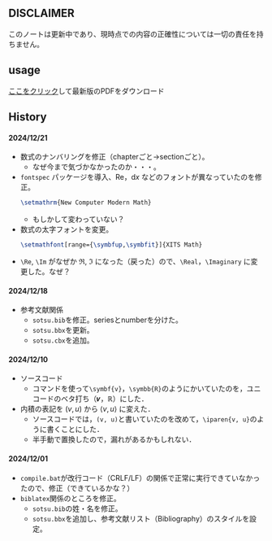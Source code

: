 ## DISCLAIMER

このノートは更新中であり、現時点での内容の正確性については一切の責任を持ちません。


## usage

[ここをクリック](https://github.com/scasc1939/nusotsu/blob/master/sotsu.pdf?raw=1)して最新版のPDFをダウンロード



## History

#### 2024/12/21

- 数式のナンバリングを修正（chapterごと→sectionごと）。
  - なぜ今まで気づかなかったのか・・・。
- `fontspec` パッケージを導入、$\mathrm{Re}$，$\mathrm{d}x$ などのフォントが異なっていたのを修正。
  ```tex
  \setmathrm{New Computer Modern Math}
  ```
  - もしかして変わっていない？
- 数式の太字フォントを変更。
  ```tex
  \setmathfont[range={\symbfup,\symbfit}]{XITS Math}
  ```
- `\Re`, `\Im` がなぜか $\mathfrak{R}$, $\mathfrak{I}$ になった（戻った）ので、`\Real`，`\Imaginary` に変更した。なぜ？

#### 2024/12/18

- 参考文献関係
  - `sotsu.bib`を修正。seriesとnumberを分けた。
  - `sotsu.bbx`を更新。
  - `sotsu.cbx`を追加。


#### 2024/12/10

- ソースコード
  - コマンドを使って`\symbf{v}`，`\symbb{R}`のようにかいていたのを，ユニコードのベタ打ち（𝒗，ℝ）にした．
- 内積の表記を $(v, u)$ から $\langle v, u \rangle$ に変えた．
  - ソースコードでは，`(v, u)`と書いていたのを改めて，`\iparen{v, u}`のように書くことにした．
  - 半手動で置換したので，漏れがあるかもしれない．

#### 2024/12/01

- `compile.bat`が改行コード（CRLF/LF）の関係で正常に実行できていなかったので、修正（できているかな？）
- `biblatex`関係のところを修正。
  - `sotsu.bib`の姓・名を修正。
  - `sotsu.bbx`を追加し、参考文献リスト（Bibliography）のスタイルを設定。
